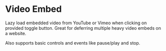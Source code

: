 # Video Embed
Lazy load embedded video from YouTube or Vimeo when clicking on provided toggle button. Great for deferring multiple heavy video embeds on a website.

Also supports basic controls and events like pause/play and stop.
